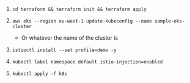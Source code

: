 1. `cd terraform && terraform init && terraform apply`

2. `aws eks --region eu-west-1 update-kubeconfig --name sample-eks-cluster`
	- Or whatever the name of the cluster is

3. `istioctl install --set profile=demo -y`

4. `kubectl label namespace default istio-injection=enabled`

5. `kubectl apply -f k8s`